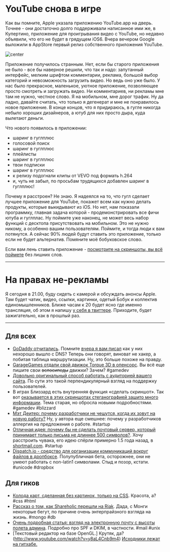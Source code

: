 # YouTube снова в игре

Как вы помните, Apple указала приложению YouTube.app на дверь. Точнее - они достаточно долго поддерживали написанное ими же, в Купертино, приложение для проигрывания видео с YouTube, но недавно объявили, что его не будет в грядущем iOS6. Вчера вечером Google выложили в AppStore первый релиз собственного приложения YouTube.

![center](http://www.bannedinhollywood.com/wp-content/uploads/2012/08/youtube-comments-funny-fail-bannedinhollyood-19.jpg)

Приложение получилось странным. Нет, если бы старого приложения не было - все бы наверное решили, что так и надо: запутанный интерфейс, мелким шрифтом комментарии, реклама, большой выбор категорий и невозможность загрузить видео. Но ведь оно уже было. У нас было прекрасное, маленькое, уютное приложение, позволяющее просто смотреть и загружать видео. Ни комментариев, ни рекламы мне там не нужно, честное слово. Я на мобильном, мне дорог трафик. Ну да ладно, давайте считать, что только я дегенерат и мне не понравилось новое приложение. В конце концов, что я придираюсь, в гугле никогда небыло хороших дизайнеров, а ютуб для них просто дыра, куда вылетают деньги.

Что нового появилось в приложении:

* шаринг в гуглплюс
* голосовой поиск
* шаринг в гуглплюс
* плейлисты
* шаринг в гуглплюс
* твои подписки
* шаринг в гуглплюс
* к релизу подогнали клипы от VEVO под формать h.264
* и, чуть не забыл, по просьбам трудящихся добавлен шаринг в гуглплюс!

Почему я расстроен? Не знаю. Я надеялся на то, что гугл сделает лучшее приложение для YouTube, покажет всем как нужно делать продукты, которые выкидывают из iOS. Но нет, нам показали программку, главная задача которой - продемонстрировать все фичи ютуба и гуглплас. Ну поймите уже наконец, не может весь набор функций с десктопа присутствовать на мобильном. Это не нужно никому, а особенно вашим пользователям. Поймите, и тогда люди к вам потянутся. А сейчас 90% людей будут ставить это приложение, только если не будет альтернатив. Помяните моё бобуковское слово.

Если вам лень ставить приложение - [посмотрите на скриншоты, вы всё поймете](http://www.businessinsider.com/youtube-iphone-app-2012-9) без лишних слов.

-----

# На правах не-рекламы

Я сегодня в 21.00, буду сидеть с камерой и обсуждать анонсы Apple. Там будет чатик, видео, ссылки, картинки, одетый Бобук и коллектив единомышленников. Ближе часам к 20 будет ясно где именно трансляция, об этом я напишу [у себя в твиттере](http://twitter.com/bobuk). Приходите, будет зажигательно, как в прошлый раз.

-----

## Для всех
* [GoDaddy отчитались](http://www.godaddy.com/newscenter/release-view.aspx?news_item_id=410). Помните [вчера я вам писал](http://addmeto.cc/post/2012-09-11/) как у них нехорошо вышло с DNS? Теперь они говорят, виноват не хакер, а побитая таблица маршрутизации. Ну, это больше похоже на правду.
* [GarageGames отдали свой движок Torque 3D в опенсорс](http://garagegames.com/community/blogs/view/21876). Вы всё еще пишите свои <s>велосипеды</s> движки? Зачем? #gamedev
* [Довольно оригинальный способ работать с аудиторией вашего сайта](http://lessneglect.com/customer-analytics#hero). По сути это такой перпендикулярный взгляд на поддержку пользователей.
* В играх Близзард есть внутренняя функция «сделать скриншот». Так вот [оказывается в этих скриншотах стеганографией зашито много информации](http://www.ownedcore.com/forums/world-of-warcraft/world-of-warcraft-general/375573-looking-inside-your-screenshots.html). Тема старая, но обросла новыми подробностями. #gamedev #blizzard
* [Мэт Деитер: почему разработчики не чешутся, когда их зовут на новую работу?](http://coderwall.com/p/devsal) Ну, у автора еще смешнее: почему у разработчиков аллергия на предложения о работе. #startup
* [Отличная идея: почему бы не сделать почтовый сервер, который принимает только письма не длиннее 500 символов?](http://diegobasch.com/startup-idea-short-paid-email). Хочу расстроить чувака, его идею спёрли примерно 1.5 года назад, в [shortmail.com](http://shortmail.com). #startup
* [Dispatch.io - средство для организации коммуникаций вокруг файлов в дропбоксе](https://dispatch.io/). Полупубличная бета, осторожнее, они не умеют работать с non-latin1 символами. Стыд и позор, кстати. #unicode #dropbox

## Для гиков
* [Колода карт, сделанная без картинок, только на CSS](http://zachwaugh.com/helveticards/index.html). Красота, а? #css #html
* [Рассказ о том, как Shareholic перешли на Riak](http://basho.com/blog/technical/2012/09/11/Riak-at-Shareaholic/). Дада, с Монги некоторые бегут, по причине очень энтерпрайзного взгляда на жизнь. #mongo #db
* [Очень подробная статья: взгляд на электронную почту с высоты полета админа](http://blog.phusion.nl/2012/09/10/mail-in-2012-from-an-admins-perspective/). Подробно про SPF и DKIM, в частности. #mail #unix
* [Текстовый редактор на базе OpenGL.] Крутяк, да? (http://www.youtube.com/watch?v=y8aL4Cnb9m4) [Исходники лежат на гитхабе.](https://github.com/clinuxrulz/GLSL-Live-Editor/)

